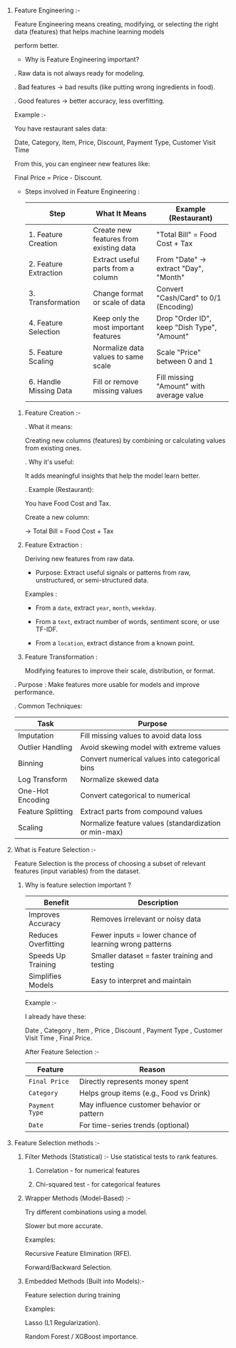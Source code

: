 
1. Feature Engineering :- 

   Feature Engineering means creating, modifying, or selecting the right data (features) that helps machine learning models 
   
   perform better.

   *  Why is Feature Engineering important?

     . Raw data is not always ready for modeling.

     . Bad features → bad results (like putting wrong ingredients in food).

     . Good features → better accuracy, less overfitting.

     Example :-

     You have restaurant sales data:

     Date, Category, Item, Price, Discount, Payment Type, Customer Visit Time

     From this, you can engineer new features like:

     Final Price = Price - Discount. 

     * Steps involved in Feature Engineering :

       | **Step**                   | **What It Means**                      | **Example (Restaurant)**                    |
       | -------------------------- | -------------------------------------- | ------------------------------------------- |
       | 1. Feature Creation        | Create new features from existing data | "Total Bill" = Food Cost + Tax              |
       | 2. Feature Extraction      | Extract useful parts from a column     | From "Date" → extract "Day", "Month"        |
       | 3. Transformation          | Change format or scale of data         | Convert "Cash/Card" to 0/1 (Encoding)       |
       | 4. Feature Selection       | Keep only the most important features  | Drop "Order ID", keep "Dish Type", "Amount" |
       | 5. Feature Scaling         | Normalize data values to same scale    | Scale "Price" between 0 and 1               |
       | 6. Handle Missing Data     | Fill or remove missing values          | Fill missing "Amount" with average value    |
   
      1. Feature Creation :-

         . What it means:

           Creating new columns (features) by combining or calculating values from existing ones.

         . Why it's useful:

           It adds meaningful insights that help the model learn better.

           . Example (Restaurant):

            You have Food Cost and Tax.

            Create a new column:

            → Total Bill = Food Cost + Tax

      2. Feature Extraction :

         Deriving new features from raw data.

         * Purpose: Extract useful signals or patterns from raw, unstructured, or semi-structured data.

         Examples : 

         * From a `date`, extract `year`, `month`, `weekday`.

         * From a `text`, extract number of words, sentiment score, or use TF-IDF.

         * From a `location`, extract distance from a known point.

      3. Feature Transformation :

         Modifying features to improve their scale, distribution, or format.

      . Purpose   : Make features more usable for models and improve performance.

      . Common Techniques:

      | Task                  | Purpose                                               |
      | --------------------- | ----------------------------------------------------- |
      | Imputation            | Fill missing values to avoid data loss                |
      | Outlier Handling      | Avoid skewing model with extreme values               |
      | Binning               | Convert numerical values into categorical bins        |
      | Log Transform         | Normalize skewed data                                 |
      | One-Hot Encoding      | Convert categorical to numerical                      |
      | Feature Splitting     | Extract parts from compound values                    |
      | Scaling               | Normalize feature values (standardization or min-max) |


2. What is Feature Selection :- 

   Feature Selection is the process of choosing a subset of relevant features (input variables) from the dataset. 

   1. Why is feature selection important ?

      |  Benefit              |  Description                                             |
      | --------------------- | ------------------------------------------------------   |
      | Improves Accuracy     | Removes irrelevant or noisy data                         |
      | Reduces Overfitting   | Fewer inputs = lower chance of learning wrong patterns   |
      | Speeds Up Training    | Smaller dataset = faster training and testing            |
      | Simplifies Models     | Easy to interpret and maintain                           |


      Example :-

      I already have these:

      Date , Category , Item , Price , Discount , Payment Type , Customer Visit Time , Final Price.
      
      After Feature Selection :- 
      
      | Feature        | Reason                                     |
      | -------------- | ------------------------------------------ |
      | `Final Price`  | Directly represents money spent            |
      | `Category`     | Helps group items (e.g., Food vs Drink)    |
      | `Payment Type` | May influence customer behavior or pattern |
      | `Date`         | For time-series trends (optional)          |


3. Feature Selection methods :- 

   1. Filter Methods (Statistical) :- Use statistical tests to rank features. 

      1. Correlation      - for numerical features

      2. Chi-squared test - for categorical features

   2.  Wrapper Methods (Model-Based) :-

       Try different combinations using a model.

       Slower but more accurate.

       Examples:

       Recursive Feature Elimination (RFE).
  
       Forward/Backward Selection.

   3. Embedded Methods (Built into Models):-

      Feature selection during training

      Examples:

      Lasso (L1 Regularization).

      Random Forest / XGBoost importance.

